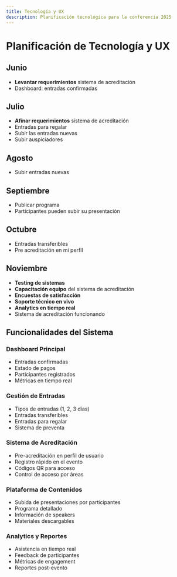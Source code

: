 ```yaml
---
title: Tecnología y UX
description: Planificación tecnológica para la conferencia 2025
---
```


# Planificación de Tecnología y UX

## Junio
- **Levantar requerimientos** sistema de acreditación
- Dashboard: entradas confirmadas

## Julio
- **Afinar requerimientos** sistema de acreditación
- Entradas para regalar
- Subir las entradas nuevas
- Subir auspiciadores

## Agosto
- Subir entradas nuevas

## Septiembre
- Publicar programa
- Participantes pueden subir su presentación

## Octubre
- Entradas transferibles
- Pre acreditación en mi perfil

## Noviembre
- **Testing de sistemas**
- **Capacitación equipo** del sistema de acreditación
- **Encuestas de satisfacción**
- **Soporte técnico en vivo**
- **Analytics en tiempo real**
- Sistema de acreditación funcionando

## Funcionalidades del Sistema

### Dashboard Principal
- Entradas confirmadas
- Estado de pagos
- Participantes registrados
- Métricas en tiempo real

### Gestión de Entradas
- Tipos de entradas (1, 2, 3 días)
- Entradas transferibles
- Entradas para regalar
- Sistema de preventa

### Sistema de Acreditación
- Pre-acreditación en perfil de usuario
- Registro rápido en el evento
- Códigos QR para acceso
- Control de acceso por áreas

### Plataforma de Contenidos
- Subida de presentaciones por participantes
- Programa detallado
- Información de speakers
- Materiales descargables

### Analytics y Reportes
- Asistencia en tiempo real
- Feedback de participantes
- Métricas de engagement
- Reportes post-evento